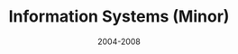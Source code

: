 ---
title: Information Systems (Minor)
location: Loudonville, NY
url: http://www.siena.edu
institute: Siena College
date: 2004-2008
tags:
  [
    "Managed Information Systems",
    "MIS"
    ]
---